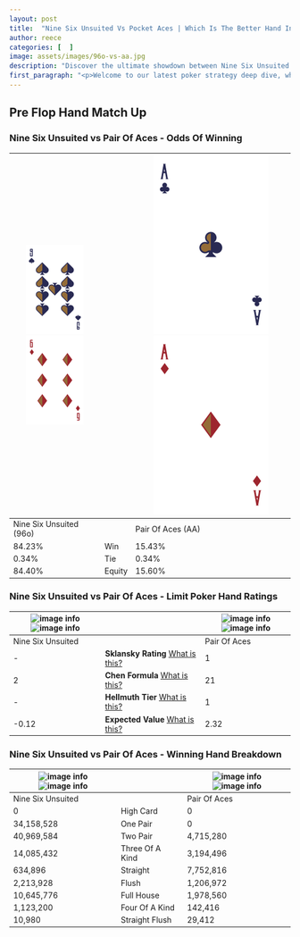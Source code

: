 ```yaml
---
layout: post
title:  "Nine Six Unsuited Vs Pocket Aces | Which Is The Better Hand In Poker? A Complete Guide"
author: reece
categories: [  ]
image: assets/images/96o-vs-aa.jpg
description: "Discover the ultimate showdown between Nine Six Unsuited and Pair Of Aces in poker! Uncover the odds, strategies, and scenarios where one hand triumphs over the other. Get ready to up your poker game with this thrilling analysis."
first_paragraph: "<p>Welcome to our latest poker strategy deep dive, where we're pitting two distinct hands against each other in a high-stakes showdown: Nine Six Unsuited vs Pair Of Aces.</p><p>In the dynamic world of poker, every decision counts, and knowing which hand holds the upper hand is key to your success at the table.</p><p>In this article, we'll dissect these two hands, explore the scenarios where one dominates the other, and equip you with the knowledge to make strategic choices that can tip the odds in your favor.</p><p>Get ready to unravel the intriguing dynamics of these poker hands and elevate your game to new heights.</p>"
---
```




[comment]: # (sp0)

## Pre Flop Hand Match Up

<div class="table hand-ratings" markdown="1"> 



### Nine Six Unsuited vs Pair Of Aces - Odds Of Winning


    
| ![image info](assets/images/hand1/9.png) ![image info](assets/images/hand1/6o.png) |  | ![image info](assets/images/hand2/A.png) ![image info](assets/images/hand2/ao.png) |
| -------- | -------- | -------- |
| Nine Six Unsuited (96o) |  | Pair Of Aces (AA) |
| 84.23% | Win | 15.43% |
| 0.34% | Tie | 0.34% |
| 84.40% | Equity | 15.60% |




[comment]: # (sp1)



### Nine Six Unsuited vs Pair Of Aces - Limit Poker Hand Ratings


    
| ![image info](https://www.riverpairs.com/assets/images/hand1/9.png) ![image info](https://www.riverpairs.com/assets/images/hand1/6o.png) |  | ![image info](https://www.riverpairs.com/assets/images/hand2/A.png) ![image info](https://www.riverpairs.com/assets/images/hand2/ao.png) |
| -------- | -------- | -------- |
| Nine Six Unsuited |  | Pair Of Aces |
| - | **Sklansky Rating** [What is this?](/sklansky-rating-explained) | 1 |
| 2 | **Chen Formula** [What is this?](/chen-formula-explained) | 21 |
| - | **Hellmuth Tier** [What is this?](/Hellmuth-tier-explained) | 1 |
| -0.12 | **Expected Value** [What is this?](/expected-value-explained) | 2.32 |




[comment]: # (sp2)



### Nine Six Unsuited vs Pair Of Aces - Winning Hand Breakdown


    
| ![image info](https://www.riverpairs.com/assets/images/hand1/9.png) ![image info](https://www.riverpairs.com/assets/images/hand1/6o.png) |  | ![image info](https://www.riverpairs.com/assets/images/hand2/A.png) ![image info](https://www.riverpairs.com/assets/images/hand2/ao.png) |
| -------- | -------- | -------- |
| Nine Six Unsuited |  | Pair Of Aces |
| 0 | High Card | 0 |
| 34,158,528 | One Pair | 0 |
| 40,969,584 | Two Pair | 4,715,280 |
| 14,085,432 | Three Of A Kind | 3,194,496 |
| 634,896 | Straight | 7,752,816 |
| 2,213,928 | Flush | 1,206,972 |
| 10,645,776 | Full House | 1,978,560 |
| 1,123,200 | Four Of A Kind | 142,416 |
| 10,980 | Straight Flush | 29,412 |




[comment]: # (sp3)



</div>

[comment]: # (sp4)



[comment]: # (sp5)

